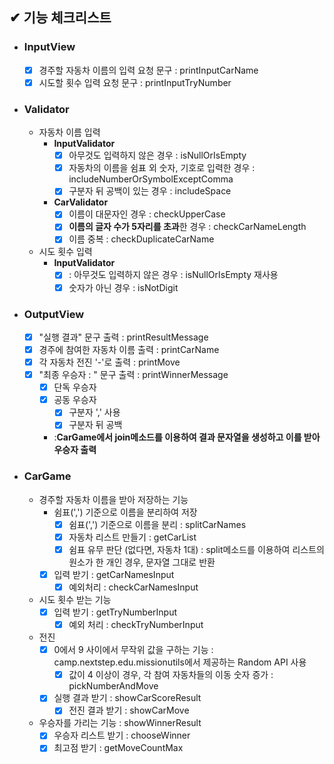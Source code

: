 ## ✔ 기능 체크리스트
+ ### InputView
  - [x] 경주할 자동차 이름의 입력 요청 문구 : printInputCarName
  - [x] 시도할 횟수 입력 요청 문구 : printInputTryNumber
+ ### Validator
  + 자동차 이름 입력
    + **InputValidator**
      - [x] 아무것도 입력하지 않은 경우 : isNullOrIsEmpty
      - [x] 자동차의 이름을 쉼표 외 숫자, 기호로 입력한 경우 : includeNumberOrSymbolExceptComma
      - [x] 구분자 뒤 공백이 있는 경우 : includeSpace
    + **CarValidator**
      - [x] 이름이 대문자인 경우 : checkUpperCase
      - [x] **이름의 글자 수가 5자리를 초과**한 경우 : checkCarNameLength
      - [x] 이름 중복 : checkDuplicateCarName
  + 시도 횟수 입력
    + **InputValidator**
      - [x] : 아무것도 입력하지 않은 경우 : isNullOrIsEmpty 재사용
      - [x] 숫자가 아닌 경우 : isNotDigit
+ ### OutputView
  - [x] "실행 결과" 문구 출력 : printResultMessage
  - [x] 경주에 참여한 자동차 이름 출력 : printCarName
  - [x] 각 자동차 전진 '-'로 출력 : printMove
  - [x] "최종 우승자 : " 문구 출력 : printWinnerMessage
    - [x] 단독 우승자 
    - [x] 공동 우승자
      - [x] 구분자 ',' 사용
      - [x] 구분자 뒤 공백
    - :**CarGame에서 join메소드를 이용하여 결과 문자열을 생성하고 이를 받아 우승자 출력**
+ ### CarGame
  - 경주할 자동차 이름을 받아 저장하는 기능
    - 쉼표(',') 기준으로 이름을 분리하여 저장
      - [x] 쉼표(',') 기준으로 이름을 분리 : splitCarNames
      - [x] 자동차 리스트 만들기 : getCarList
      - [x] 쉼표 유무 판단 (없다면, 자동차 1대) : split메소드를 이용하여 리스트의 원소가 한 개인 경우, 문자열 그대로 반환
    - [x] 입력 받기 : getCarNamesInput
      - [x] 예외처리 : checkCarNamesInput
  - 시도 횟수 받는 기능
    - [x] 입력 받기 : getTryNumberInput
      - [x] 예외 처리 : checkTryNumberInput
  - 전진
    - [x] 0에서 9 사이에서 무작위 값을 구하는 기능 : camp.nextstep.edu.missionutils에서 제공하는 Random API 사용
      - [x] 값이 4 이상이 경우, 각 참여 자동차들의 이동 숫자 증가 : pickNumberAndMove
    - [x] 실행 결과 받기 : showCarScoreResult
      - [x] 전진 결과 받기 : showCarMove
  - 우승자를 가리는 기능 : showWinnerResult
    - [x] 우승자 리스트 받기 : chooseWinner
    - [x] 최고점 받기 : getMoveCountMax